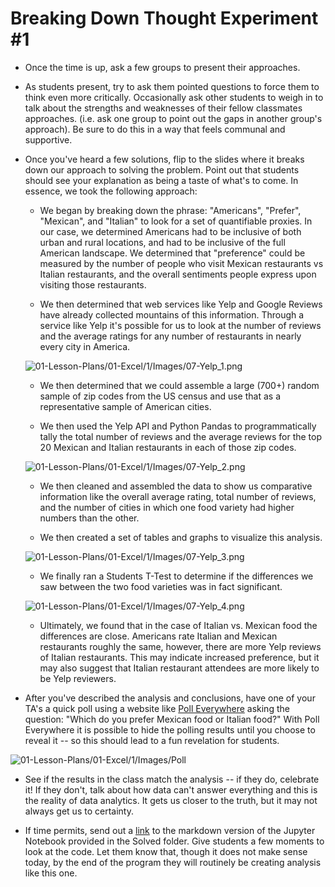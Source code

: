 # Breaking Down Thought Experiment #1

* Once the time is up, ask a few groups to present their approaches.

* As students present, try to ask them pointed questions to force them to think even more critically. Occasionally ask other students to weigh in to talk about the strengths and weaknesses of their fellow classmates approaches. (i.e. ask one group to point out the gaps in another group's approach). Be sure to do this in a way that feels communal and supportive.

* Once you've heard a few solutions, flip to the slides where it breaks down our approach to solving the problem. Point out that students should see your explanation as being a taste of what's to come. In essence, we took the following approach:

  * We began by breaking down the phrase: "Americans", "Prefer", "Mexican", and "Italian" to look for a set of quantifiable proxies. In our case, we determined Americans had to be inclusive of both urban and rural locations, and had to be inclusive of the full American landscape. We determined that "preference" could be measured by the number of people who visit Mexican restaurants vs Italian restaurants, and the overall sentiments people express upon visiting those restaurants.

  * We then determined that web services like Yelp and Google Reviews have already collected mountains of this information. Through a service like Yelp it's possible for us to look at the number of reviews and the average ratings for any number of restaurants in nearly every city in America.

  ![01-Lesson-Plans/01-Excel/1/Images/07-Yelp_1.png](/01-Lesson-Plans/01-Excel/1/Images/07-Yelp_1.png)

  * We then determined that we could assemble a large (700+) random sample of zip codes from the US census and use that as a representative sample of American cities.

  * We then used the Yelp API and Python Pandas to programmatically tally the total number of reviews and the average reviews for the top 20 Mexican and Italian restaurants in each of those zip codes.

  ![01-Lesson-Plans/01-Excel/1/Images/07-Yelp_2.png](/01-Lesson-Plans/01-Excel/1/Images/07-Yelp_2.png)

  * We then cleaned and assembled the data to show us comparative information like the overall average rating, total number of reviews, and the number of cities in which one food variety had higher numbers than the other.

  * We then created a set of tables and graphs to visualize this analysis.

  ![01-Lesson-Plans/01-Excel/1/Images/07-Yelp_3.png](/01-Lesson-Plans/01-Excel/1/Images/07-Yelp_3.png)

  * We finally ran a Students T-Test to determine if the differences we saw between the two food varieties was in fact significant.

  ![01-Lesson-Plans/01-Excel/1/Images/07-Yelp_4.png](/01-Lesson-Plans/01-Excel/1/Images/07-Yelp_4.png)

  * Ultimately, we found that in the case of Italian vs. Mexican food the differences are close. Americans rate Italian and Mexican restaurants roughly the same, however, there are more Yelp reviews of Italian restaurants. This may indicate increased preference, but it may also suggest that Italian restaurant attendees are more likely to be Yelp reviewers.

* After you've described the analysis and conclusions, have one of your TA's a quick poll using a website like [Poll Everywhere](https://www.polleverywhere.com/) asking the question: "Which do you prefer Mexican food or Italian food?" With Poll Everywhere it is possible to hide the polling results until you choose to reveal it -- so this should lead to a fun revelation for students.

![01-Lesson-Plans/01-Excel/1/Images/Poll](/01-Lesson-Plans/01-Excel/1/Images/Poll)

* See if the results in the class match the analysis -- if they do, celebrate it! If they don't, talk about how data can't answer everything and this is the reality of data analytics. It gets us closer to the truth, but it may not always get us to certainty.

* If time permits, send out a [link](https://github.com/afhaque/Food-Preference-Analysis/blob/master/1-Mexican_vs_Italian/ItalianVsMexican.md) to the markdown version of the Jupyter Notebook provided in the Solved folder. Give students a few moments to look at the code. Let them know that, though it does not make sense today, by the end of the program they will routinely be creating analysis like this one.
